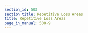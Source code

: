 ```yaml
---
section_id: 503
section_title: Repetitive Loss Areas
title: Repetitive Loss Areas
page_in_manual: 500-9
---
```

